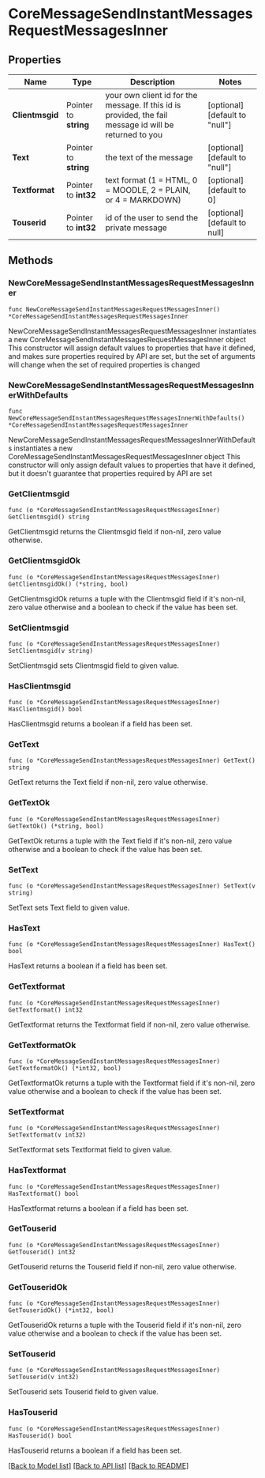 # CoreMessageSendInstantMessagesRequestMessagesInner

## Properties

Name | Type | Description | Notes
------------ | ------------- | ------------- | -------------
**Clientmsgid** | Pointer to **string** | your own client id for the message. If this id is provided, the fail message id will be returned to you | [optional] [default to "null"]
**Text** | Pointer to **string** | the text of the message | [optional] [default to "null"]
**Textformat** | Pointer to **int32** | text format (1 &#x3D; HTML, 0 &#x3D; MOODLE, 2 &#x3D; PLAIN, or 4 &#x3D; MARKDOWN) | [optional] [default to 0]
**Touserid** | Pointer to **int32** | id of the user to send the private message | [optional] [default to null]

## Methods

### NewCoreMessageSendInstantMessagesRequestMessagesInner

`func NewCoreMessageSendInstantMessagesRequestMessagesInner() *CoreMessageSendInstantMessagesRequestMessagesInner`

NewCoreMessageSendInstantMessagesRequestMessagesInner instantiates a new CoreMessageSendInstantMessagesRequestMessagesInner object
This constructor will assign default values to properties that have it defined,
and makes sure properties required by API are set, but the set of arguments
will change when the set of required properties is changed

### NewCoreMessageSendInstantMessagesRequestMessagesInnerWithDefaults

`func NewCoreMessageSendInstantMessagesRequestMessagesInnerWithDefaults() *CoreMessageSendInstantMessagesRequestMessagesInner`

NewCoreMessageSendInstantMessagesRequestMessagesInnerWithDefaults instantiates a new CoreMessageSendInstantMessagesRequestMessagesInner object
This constructor will only assign default values to properties that have it defined,
but it doesn't guarantee that properties required by API are set

### GetClientmsgid

`func (o *CoreMessageSendInstantMessagesRequestMessagesInner) GetClientmsgid() string`

GetClientmsgid returns the Clientmsgid field if non-nil, zero value otherwise.

### GetClientmsgidOk

`func (o *CoreMessageSendInstantMessagesRequestMessagesInner) GetClientmsgidOk() (*string, bool)`

GetClientmsgidOk returns a tuple with the Clientmsgid field if it's non-nil, zero value otherwise
and a boolean to check if the value has been set.

### SetClientmsgid

`func (o *CoreMessageSendInstantMessagesRequestMessagesInner) SetClientmsgid(v string)`

SetClientmsgid sets Clientmsgid field to given value.

### HasClientmsgid

`func (o *CoreMessageSendInstantMessagesRequestMessagesInner) HasClientmsgid() bool`

HasClientmsgid returns a boolean if a field has been set.

### GetText

`func (o *CoreMessageSendInstantMessagesRequestMessagesInner) GetText() string`

GetText returns the Text field if non-nil, zero value otherwise.

### GetTextOk

`func (o *CoreMessageSendInstantMessagesRequestMessagesInner) GetTextOk() (*string, bool)`

GetTextOk returns a tuple with the Text field if it's non-nil, zero value otherwise
and a boolean to check if the value has been set.

### SetText

`func (o *CoreMessageSendInstantMessagesRequestMessagesInner) SetText(v string)`

SetText sets Text field to given value.

### HasText

`func (o *CoreMessageSendInstantMessagesRequestMessagesInner) HasText() bool`

HasText returns a boolean if a field has been set.

### GetTextformat

`func (o *CoreMessageSendInstantMessagesRequestMessagesInner) GetTextformat() int32`

GetTextformat returns the Textformat field if non-nil, zero value otherwise.

### GetTextformatOk

`func (o *CoreMessageSendInstantMessagesRequestMessagesInner) GetTextformatOk() (*int32, bool)`

GetTextformatOk returns a tuple with the Textformat field if it's non-nil, zero value otherwise
and a boolean to check if the value has been set.

### SetTextformat

`func (o *CoreMessageSendInstantMessagesRequestMessagesInner) SetTextformat(v int32)`

SetTextformat sets Textformat field to given value.

### HasTextformat

`func (o *CoreMessageSendInstantMessagesRequestMessagesInner) HasTextformat() bool`

HasTextformat returns a boolean if a field has been set.

### GetTouserid

`func (o *CoreMessageSendInstantMessagesRequestMessagesInner) GetTouserid() int32`

GetTouserid returns the Touserid field if non-nil, zero value otherwise.

### GetTouseridOk

`func (o *CoreMessageSendInstantMessagesRequestMessagesInner) GetTouseridOk() (*int32, bool)`

GetTouseridOk returns a tuple with the Touserid field if it's non-nil, zero value otherwise
and a boolean to check if the value has been set.

### SetTouserid

`func (o *CoreMessageSendInstantMessagesRequestMessagesInner) SetTouserid(v int32)`

SetTouserid sets Touserid field to given value.

### HasTouserid

`func (o *CoreMessageSendInstantMessagesRequestMessagesInner) HasTouserid() bool`

HasTouserid returns a boolean if a field has been set.


[[Back to Model list]](../README.md#documentation-for-models) [[Back to API list]](../README.md#documentation-for-api-endpoints) [[Back to README]](../README.md)


